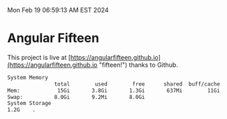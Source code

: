 Mon Feb 19 06:59:13 AM EST 2024

# Angular Fifteen


This project is live at [https://angularfifteen.github.io](https://angularfifteen.github.io "fifteen!") thanks to Github.

```bash
System Memory
               total        used        free      shared  buff/cache   available
Mem:            15Gi       3.8Gi       1.3Gi       637Mi        11Gi        11Gi
Swap:          8.0Gi       9.2Mi       8.0Gi
System Storage
1.2G	.
```
